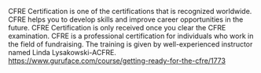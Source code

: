 CFRE Certification is one of the certifications that is recognized worldwide. CFRE helps you to develop skills and improve career opportunities in the future. CFRE Certification is only received once you clear the CFRE examination. CFRE is a professional certification for individuals who work in the field of fundraising.
The training is given by well-experienced instructor named Linda Lysakowski-ACFRE. 
https://www.guruface.com/course/getting-ready-for-the-cfre/1773
